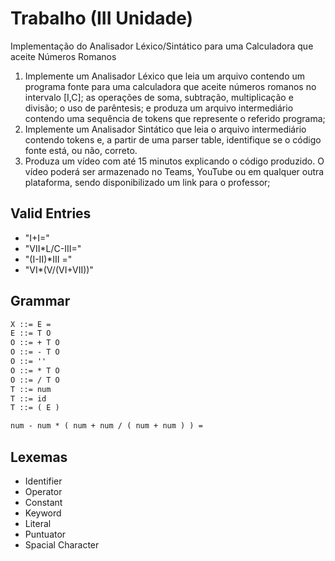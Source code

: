 # Trabalho (III Unidade)

Implementação do Analisador Léxico/Sintático para uma Calculadora que aceite Números Romanos

1. Implemente um Analisador Léxico que leia um arquivo contendo um programa fonte para uma calculadora
   que aceite números romanos no intervalo [I,C]; as operações de soma, subtração, multiplicação e divisão; o uso de parêntesis; e produza um arquivo intermediário contendo uma sequência de tokens que represente o
   referido programa;
2. Implemente um Analisador Sintático que leia o arquivo intermediário contendo tokens e, a partir de uma
   parser table, identifique se o código fonte está, ou não, correto.
3. Produza um vídeo com até 15 minutos explicando o código produzido. O vídeo poderá ser armazenado no
   Teams, YouTube ou em qualquer outra plataforma, sendo disponibilizado um link para o professor;

## Valid Entries

- "I+I="
- "VII\*L/C-III="
- "(I-II)\*III ="
- "VI\*(V/(VI+VII))"

## Grammar

```txt
X ::= E =
E ::= T O
O ::= + T O
O ::= - T O
O ::= ''
O ::= * T O
O ::= / T O
T ::= num
T ::= id
T ::= ( E )

num - num * ( num + num / ( num + num ) ) =
```

## Lexemas

- Identifier
- Operator
- Constant
- Keyword
- Literal
- Puntuator
- Spacial Character
